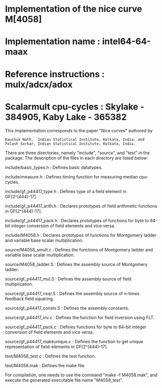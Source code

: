 # Implementation of the nice curve M[4058]

# Implementation name		: 	intel64-64-maax
# Reference instructions	: 	mulx/adcx/adox
# Scalarmult cpu-cycles		: 	Skylake - 384905, Kaby Lake - 365382

This implementation corresponds to the paper "Nice curves" authored by

    Kaushik Nath,  Indian Statistical Institute, Kolkata, India, and   
    Palash Sarkar, Indian Statistical Institute, Kolkata, India.

There are three directories, namely "include", "source", and "test" in the package. 
The description of the files in each directory are listed below:

include/basic_types.h  		:  Defines basic datatypes.

include/measure.h   		:  Defines timing function for measuring median cpu-cycles.

include/gf_p44417_type.h    	:  Defines type of a field element in GF[2^(444)-17].

include/gf_p44417_arith.h    	:  Declares prototypes of field arithmetic functions in GF[2^(444)-17].

include/gf_p44417_pack.h    	:  Declares prototypes of functions for byte to 64-bit integer conversion of field elements and vice versa.

include/M4058.h    		:  Declares prototypes of functions for Montgomery ladder and variable base scalar multiplication.

source/M4058_smult.c		:  Defines the functions of Montgomery ladder and variable base scalar multiplication.

source/M4058_ladder.S		:  Defines the assembly source of Montgomery ladder.

source/gf_p44417_mul.S		:  Defines the assembly source of field multiplication.

source/gf_p44417_nsqr.S		:  Defines the assembly source of n-times feedback field squaring.

source/gf_p44417_consts.S	:  Defines the assembly constants.

source/gf_p44417_inv.c		:  Defines the function for field inversion using FLT.

source/gf_p44417_pack.c		:  Defines functions for byte to 64-bit integer conversion of field elements and vice versa.

source/gf_p44417_makeunique.c	:  Defines the function to get unique representation of field-elements in GF[2^(444)-17].

test/M4058_test.c		:  Defines the test function.

test/M4058.mak			:  Defines the make file.
    
For compilation, one needs to use the command "make -f M4058.mak", and execute the generated executable file name "M4058_test".

